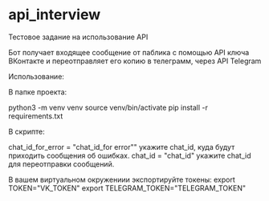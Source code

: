 # api_interview
Тестовое задание на использование API

Бот получает входящее сообщение от паблика с помощью API ключа ВКонтакте и переотправляет его копию в телеграмм,
через API Telegram

Использование:

В папке проекта:

python3 -m venv venv
source venv/bin/activate
pip install -r requirements.txt

В скрипте:

chat_id_for_error = "chat_id_for error""  укажите chat_id, куда будут приходить сообщения об ошибках.
chat_id = "chat_id"  укажите chat_id для переотправки сообщений.

В вашем виртуальном окружениии экспортируйте токены:
export TOKEN="VK_TOKEN"
export TELEGRAM_TOKEN="TELEGRAM_TOKEN"
